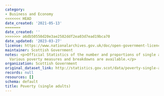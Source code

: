 ```yaml
---
category:
- Business and Economy
<<<<<<< HEAD
date_created: '2021-05-13'
=======
date_created: ''
>>>>>>> a6db50550d20e3ae2582ddf2ea03d7ead19bca70
date_updated: '2023-03-27'
license: https://www.nationalarchives.gov.uk/doc/open-government-licence/version/3/
maintainer: Scottish Government
notes: <p>Official Statistics of the number and proportions of single adults in poverty.
  Various poverty measures and breakdowns are available.</p>
organization: Scottish Government
original_dataset_link: http://statistics.gov.scot/data/poverty-single-adults
records: null
resources: []
schema: default
title: Poverty (single adults)
---
```

